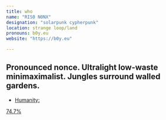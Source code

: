 ```yaml
---
title: who
name: "RIS0 N0NX"
designation: "solarpunk cypherpunk"
location: strange loop/land
pronouns: b0y.eu
website: "https://b0y.eu"

---
```


Pronounced nonce. Ultralight low-waste minimaximalist. Jungles surround walled gardens. 
- 
- <a href="https://optimism.easscan.org/address/0x0783f5A4A65247cC1a49E4e7064C2339C7226c4b">Humanity:

74.7%</a>